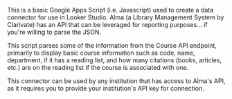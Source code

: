 This is a basic Google Apps Script (i.e. Javascript) used to create a data connector for use in Looker Studio. Alma (a Library Management System by Clarivate) has an API that can be leveraged for reporting purposes... if you're willing to parse the JSON.

This script parses some of the information from the Course API endpoint, primarily to display basic course information such as code, name, department, if it has a reading list, and how many citations (books, articles, etc.) are on the reading list if the course is associated with one.

This connector can be used by any institution that has access to Alma's API, as it requires you to provide your institution's API key for connection.
